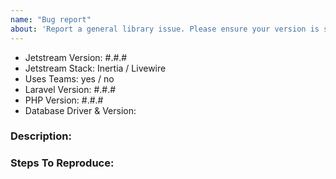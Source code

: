 ```yaml
---
name: "Bug report"
about: 'Report a general library issue. Please ensure your version is still supported: https://laravel.com/docs/releases#support-policy'
---
```


- Jetstream Version: #.#.#
- Jetstream Stack: Inertia / Livewire
- Uses Teams: yes / no
- Laravel Version: #.#.#
- PHP Version: #.#.#
- Database Driver & Version:

### Description:


### Steps To Reproduce:

<!-- If possible, please provide a GitHub repository to demonstrate your issue -->
<!-- laravel new bug-report --github="--public" -->
